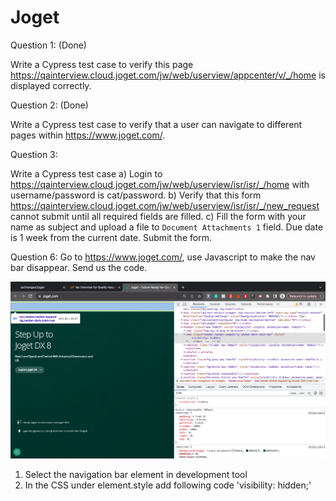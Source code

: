 # Joget

Question 1: (Done)

Write a Cypress test case to verify this page https://qainterview.cloud.joget.com/jw/web/userview/appcenter/v/_/home is displayed correctly.

Question 2: (Done)

Write a Cypress test case to verify that a user can navigate to different pages within https://www.joget.com/.

Question 3:

Write a Cypress test case 
    a) Login to https://qainterview.cloud.joget.com/jw/web/userview/isr/isr/_/home with username/password is cat/password. b) Verify that this form https://qainterview.cloud.joget.com/jw/web/userview/isr/isr/_/new_request cannot submit until all required fields are filled. 
    c) Fill the form with your name as subject and upload a file to `Document Attachments 1` field. Due date is 1 week from the current date. Submit the form.

Question 6:
Go to https://www.joget.com/, use Javascript to make the nav bar disappear. Send us the code.

![alt text](https://github.com/azrimangsor/joget/blob/main/Question_6.png)

1. Select the navigation bar element in development tool
2. In the CSS under element.style add following code 'visibility: hidden;'